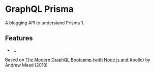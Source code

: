 # GraphQL Prisma

A blogging API to understand Prisma 1.

## Features

- ...

Based on [The Modern GraphQL Bootcamp (with Node.js and Apollo)](https://www.udemy.com/course/graphql-bootcamp/) by Andrew Mead (2018)
